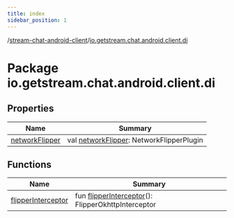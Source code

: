 ```yaml
---
title: index
sidebar_position: 1
---
```

/[stream-chat-android-client](../index.md)/[io.getstream.chat.android.client.di](index.md)  
  
  
  
# Package io.getstream.chat.android.client.di  
  
  
## Properties  
  
|  Name |  Summary | 
|---|---|
| <a name="io.getstream.chat.android.client.di//networkFlipper/#/PointingToDeclaration/"></a>[networkFlipper](networkFlipper.md)| <a name="io.getstream.chat.android.client.di//networkFlipper/#/PointingToDeclaration/"></a>val [networkFlipper](networkFlipper.md): NetworkFlipperPlugin|
  
  
## Functions  
  
|  Name |  Summary | 
|---|---|
| <a name="io.getstream.chat.android.client.di//flipperInterceptor/#/PointingToDeclaration/"></a>[flipperInterceptor](flipperInterceptor.md)| <a name="io.getstream.chat.android.client.di//flipperInterceptor/#/PointingToDeclaration/"></a>fun [flipperInterceptor](flipperInterceptor.md)(): FlipperOkhttpInterceptor|

